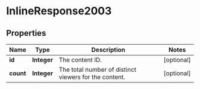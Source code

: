 # InlineResponse2003

## Properties
Name | Type | Description | Notes
------------ | ------------- | ------------- | -------------
**id** | **Integer** | The content ID. |  [optional]
**count** | **Integer** | The total number of distinct viewers for the content. |  [optional]

